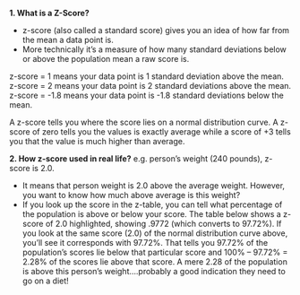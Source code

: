 __1. What is a Z-Score?__

- z-score (also called a standard score) gives you an idea of how far from the mean a data point is. 
- More technically it’s a measure of how many standard deviations below or above the population mean a raw score is.

z-score = 1 means your data point is 1 standard deviation above the mean.
z-score = 2 means your data point is 2 standard deviations above the mean.
z-score = -1.8 means your data point is -1.8 standard deviations below the mean.

A z-score tells you where the score lies on a normal distribution curve. A z-score of zero tells you the values is exactly average while a score of +3 tells you that the value is much higher than average.

__2. How z-score used in real life?__
e.g. person’s weight (240 pounds), z-score is 2.0. 
- It means that person weight is 2.0 above the average weight. However, you want to know how much above average is this weight?
- If you look up the score in the z-table, you can tell what percentage of the population is above or below your score. The table below shows a z-score of 2.0 highlighted, showing .9772 (which converts to 97.72%). If you look at the same score (2.0) of the normal distribution curve above, you’ll see it corresponds with 97.72%.
That tells you 97.72% of the population’s scores lie below that particular score and 100% – 97.72% = 2.28% of the scores lie above that score. A mere 2.28 of the population is above this person’s weight….probably a good indication they need to go on a diet!

